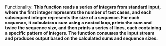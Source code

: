 Functionality: **This function reads a series of integers from standard input, where the first integer represents the number of test cases, and each subsequent integer represents the size of a sequence. For each sequence, it calculates a sum using a nested loop, prints the sum and twice the sequence size, and then prints a series of lines, each containing a specific pattern of integers. The function consumes the input stream and produces output based on the calculated sums and sequence sizes.**